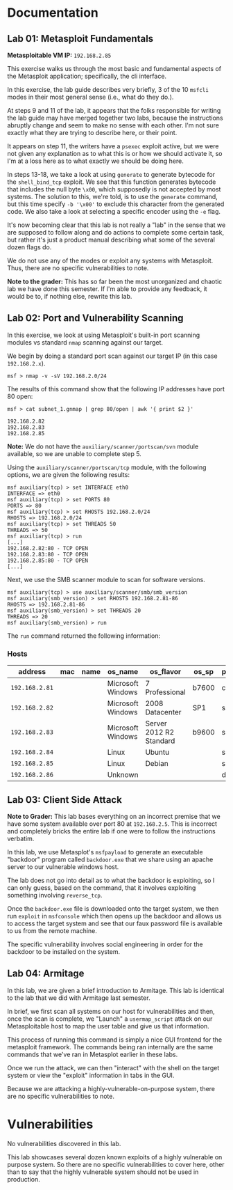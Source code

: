# Documentation

## Lab 01: Metasploit Fundamentals

**Metasploitable VM IP:** `192.168.2.85`

This exercise walks us through the most basic and fundamental aspects of the
Metasploit application; specifically, the cli interface.

In this exercise, the lab guide describes very briefly, 3 of the 10 `msfcli`
modes in their most general sense (i.e., what do they do.).

At steps 9 and 11 of the lab, it appears that the folks responsible for writing
the lab guide may have merged together two labs, because the instructions
abruptly change and seem to make no sense with each other. I'm not sure exactly
what they are trying to describe here, or their point.

It appears on step 11, the writers have a `psexec` exploit active, but we were
not given any explanation as to what this is or how we should activate it, so
I'm at a loss here as to what exactly we should be doing here.

In steps 13-18, we take a look at using `generate` to generate bytecode for the
`shell_bind_tcp` exploit. We see that this function generates bytecode that
includes the null byte `\x00`, which supposedly is not accepted by most systems.
The solution to this, we're told, is to use the `generate` command, but this
time specify `-b '\x00'` to exclude this character from the generated code. We
also take a look at selecting a specific encoder using the `-e` flag.

It's now becoming clear that this lab is not really a "lab" in the sense that we
are supposed to follow along and do actions to complete some certain task, but
rather it's just a product manual describing what some of the several dozen
flags do.

We do not use any of the modes or exploit any systems with Metasploit. Thus,
there are no specific vulnerabilities to note.

**Note to the grader:** This has so far been the most unorganized and chaotic
lab we have done this semester. If I'm able to provide any feedback, it would be
to, if nothing else, rewrite this lab.

## Lab 02: Port and Vulnerability Scanning

In this exercise, we look at using Metasploit's built-in port scanning modules
vs standard `nmap` scanning against our target.

We begin by doing a standard port scan against our target IP (in this case
`192.168.2.x`).

```
msf > nmap -v -sV 192.168.2.0/24
```

The results of this command show that the following IP addresses have port 80
open:

```
msf > cat subnet_1.gnmap | grep 80/open | awk '{ print $2 }'

192.168.2.82
192.168.2.83
192.168.2.85
```

**Note:** We do not have the `auxiliary/scanner/portscan/svn` module available,
so we are unable to complete step 5.

Using the `auxiliary/scanner/portscan/tcp` module, with the following options,
we are given the following results:

```
msf auxiliary(tcp) > set INTERFACE eth0
INTERFACE => eth0
msf auxiliary(tcp) > set PORTS 80
PORTS => 80
msf auxiliary(tcp) > set RHOSTS 192.168.2.0/24
RHOSTS => 192.168.2.0/24
msf auxiliary(tcp) > set THREADS 50
THREADS => 50
msf auxiliary(tcp) > run
[...]
192.168.2.82:80 - TCP OPEN
192.168.2.83:80 - TCP OPEN
192.168.2.85:80 - TCP OPEN
[...]
```

Next, we use the SMB scanner module to scan for software versions.

```
msf auxiliary(tcp) > use auxiliary/scanner/smb/smb_version
msf auxiliary(smb_version) > set RHOSTS 192.168.2.81-86
RHOSTS => 192.168.2.81-86
msf auxiliary(smb_version) > set THREADS 20
THREADS => 20
msf auxiliary(smb_version) > run
```

The `run` command returned the following information:

### Hosts

| address        | mac | name | os_name           | os_flavor               | os_sp | purpose | info | comments |
| -------------- | --- | ---- | ----------------- | ----------------------- | ----- | ------- | ---- | -------- |
| `192.168.2.81` |     |      | Microsoft Windows | 7 Professional          | b7600 | client  |      |          |
| `192.168.2.82` |     |      | Microsoft Windows | 2008 Datacenter         | SP1   | server  |      |          |
| `192.168.2.83` |     |      | Microsoft Windows | Server 2012 R2 Standard | b9600 | server  |      |          |
| `192.168.2.84` |     |      | Linux             | Ubuntu                  |       | server  |      |          |
| `192.168.2.85` |     |      | Linux             | Debian                  |       | server  |      |          |
| `192.168.2.86` |     |      | Unknown           |                         |       | device  |      |          |

## Lab 03: Client Side Attack

**Note to Grader:** This lab bases everything on an incorrect premise that we
have some system available over port 80 at `192.168.2.5`. This is incorrect and
completely bricks the entire lab if one were to follow the instructions
verbatim.

In this lab, we use Metasplot's `msfpayload` to generate an executable
"backdoor" program called `backdoor.exe` that we share using an apache server to
our vulnerable windows host.

The lab does not go into detail as to what the backdoor is exploiting, so I can
only guess, based on the command, that it involves exploiting something
involving `reverse_tcp`.

Once the `backdoor.exe` file is downloaded onto the target system, we then run
`exploit` in `msfconsole` which then opens up the backdoor and allows us to
access the target system and see that our faux password file is available to us
from the remote machine.

The specific vulnerability involves social engineering in order for the backdoor
to be installed on the system.

## Lab 04: Armitage

In this lab, we are given a brief introduction to Armitage. This lab is
identical to the lab that we did with Armitage last semester.

In brief, we first scan all systems on our host for vulnerabilities and then,
once the scan is complete, we "Launch" a `usermap_script` attack on our
Metasploitable host to map the user table and give us that information.

This process of running this command is simply a nice GUI frontend for the
metasploit framework. The commands being ran internally are the same commands
that we've ran in Metasplot earlier in these labs.

Once we run the attack, we can then "interact" with the shell on the target
system or view the "exploit" information in tabs in the GUI.

Because we are attacking a highly-vulnerable-on-purpose system, there are no
specific vulnerabilities to note.

# Vulnerabilities

No vulnerabilities discovered in this lab.

This lab showcases several dozen known exploits of a highly vulnerable on
purpose system. So there are no specific vulnerabilities to cover here, other
than to say that the highly vulnerable system should not be used in production.

